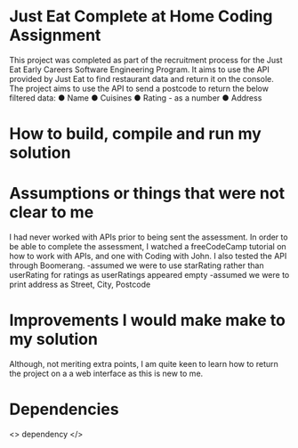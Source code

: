 # Just Eat Complete at Home Coding Assignment

This project was completed as part of the recruitment process for the Just Eat Early Careers Software Engineering Program. It aims to use the API provided by Just Eat to find restaurant data and return it on the console. The project aims to use the API to send a postcode to return the below filtered data:
● Name
● Cuisines
● Rating - as a number
● Address


# How to build, compile and run my solution 


# Assumptions or things that were not clear to me

I had never worked with APIs prior to being sent the assessment. In order to be able to complete the assessment, I watched a freeCodeCamp tutorial on how to work with APIs, and one with Coding with John. I also tested the API through Boomerang. 
-assumed we were to use starRating rather than userRating for ratings as userRatings appeared empty
-assumed we were to print address as Street, City, Postcode

# Improvements I would make make to my solution
Although, not meriting extra points, I am quite keen to learn how to return the project on a a web interface as this is new to me. 

# Dependencies
<> dependency </>
